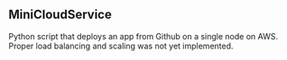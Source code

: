 ## MiniCloudService

Python script that deploys an app from Github on a single node on AWS. Proper load balancing and scaling was not yet implemented. 

